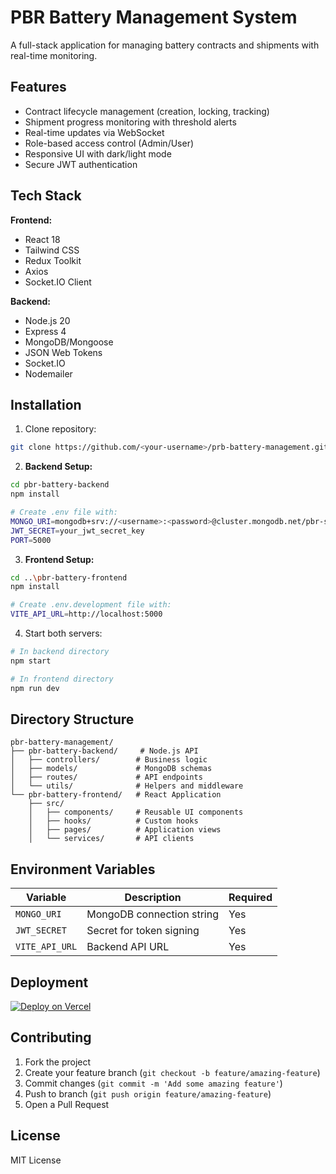 
# PBR Battery Management System

A full-stack application for managing battery contracts and shipments with real-time monitoring.

## Features
- Contract lifecycle management (creation, locking, tracking)
- Shipment progress monitoring with threshold alerts
- Real-time updates via WebSocket
- Role-based access control (Admin/User)
- Responsive UI with dark/light mode
- Secure JWT authentication

## Tech Stack
**Frontend:**
- React 18
- Tailwind CSS
- Redux Toolkit
- Axios
- Socket.IO Client

**Backend:**
- Node.js 20
- Express 4
- MongoDB/Mongoose
- JSON Web Tokens
- Socket.IO
- Nodemailer

## Installation
1. Clone repository:
```bash
git clone https://github.com/<your-username>/prb-battery-management.git
```

2. **Backend Setup:**
```bash
cd pbr-battery-backend
npm install

# Create .env file with:
MONGO_URI=mongodb+srv://<username>:<password>@cluster.mongodb.net/pbr-system
JWT_SECRET=your_jwt_secret_key
PORT=5000
```

3. **Frontend Setup:**
```bash
cd ..\pbr-battery-frontend
npm install

# Create .env.development file with:
VITE_API_URL=http://localhost:5000
```

4. Start both servers:
```bash
# In backend directory
npm start

# In frontend directory
npm run dev
```

## Directory Structure
```
pbr-battery-management/
├── pbr-battery-backend/     # Node.js API
│   ├── controllers/        # Business logic
│   ├── models/             # MongoDB schemas
│   ├── routes/             # API endpoints
│   └── utils/              # Helpers and middleware
└── pbr-battery-frontend/   # React Application
    ├── src/
    │   ├── components/     # Reusable UI components
    │   ├── hooks/          # Custom hooks
    │   ├── pages/          # Application views
    │   └── services/       # API clients
```

## Environment Variables
| Variable | Description | Required |
|----------|-------------|----------|
| `MONGO_URI` | MongoDB connection string | Yes |
| `JWT_SECRET` | Secret for token signing | Yes |
| `VITE_API_URL` | Backend API URL | Yes |

## Deployment
[![Deploy on Vercel](https://vercel.com/button)]([https://vercel.com/new](https://pbr-battery-shipment-control.vercel.app/login))

## Contributing
1. Fork the project
2. Create your feature branch (`git checkout -b feature/amazing-feature`)
3. Commit changes (`git commit -m 'Add some amazing feature'`)
4. Push to branch (`git push origin feature/amazing-feature`)
5. Open a Pull Request

## License
MIT License
```

        
